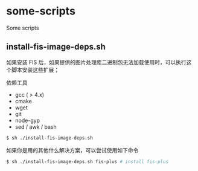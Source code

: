 # some-scripts
Some scripts

## install-fis-image-deps.sh

如果安装 FIS 后，如果提供的图片处理库二进制包无法加载使用时，可以执行这个脚本安装这些扩展；

依赖工具

- gcc ( > 4.x)
- cmake
- wget
- git
- node-gyp
- sed / awk / bash

```bash
$ sh ./install-fis-image-deps.sh
```

如果你是用的其他什么解决方案，可以尝试使用如下命令

```bash
$ sh ./install-fis-image-deps.sh fis-plus # install fis-plus
```